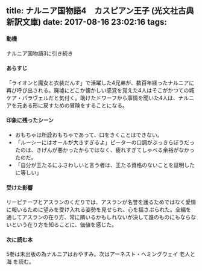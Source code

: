 title: ナルニア国物語4　カスピアン王子 (光文社古典新訳文庫)
date: 2017-08-16 23:02:16
tags:
---
#### 動機
ナルニア国物語3に引き続き

#### あらすじ
「ライオンと魔女と衣装だんす」で活躍した4兄弟が、数百年経ったナルニアに再び呼び出される。廃墟にどこか懐かしい感覚を覚えた4人はそこがかつての城ケア・パラヴェルだと気付く。助けたドワーフから事情を聞いた4人は、ナルニアを元ある形に戻すための冒険をすることになる。

#### 印象に残ったシーン
* おもちゃは所詮おもちゃであって、口をきくことはできない。
* 「ルーシーにはオールが大きすぎるよ」ピーターの口調がぶっきらぼうだったのは、きげんが悪かったからではなく、疲れすぎてしゃべる余裕がなかったのだ。
* 「自分が王たるにふさわしいと言う者は、王たる資格のないことを証明したに等しい」

#### 受けた影響
リーピチープとアスランのくだりでは、アスランが名誉を護るためではなく愛情に報いるために望みを受け入れる姿勢を見せられ、心を揺さぶられた。全編を通してアスランの在り方、常に隣いるかもしれないが決して誰のものにもならないという在り方を知ることに、価値を感じた。

#### 次に読む本
5巻は未出版の為ナルニアはおやすみ。次はアーネスト・ヘミングウェイ 老人と海 を読む。
